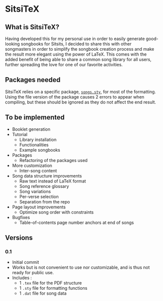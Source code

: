 # SitsiTeX
## What is SitsiTeX?
Having developed this for my personal use in order to easily generate good-looking songbooks for Sitsits, I decided to share this with other songmasters in order to simplify the songbook creation process and make the result more elegant using the power of LaTeX. This comes with the added benefit of being able to share a common song library for all users, further spreading the love for one of our favorite activities.
## Packages needed
SitsiTeX relies on a specific package, [`songs.sty`](http://songs.sourceforge.net/), for most of the formatting. Using the file version of the package causes 2 errors to appear when compiling, but these should be ignored as they do not affect the end result.
## To be implemented
- Booklet generation
- Tutorial
  - Library installation
  - Functionalities
  - Example songbooks
- Packages
  - Refactoring of the packages used
- More customization
  - Inter-song content
- Song data structure improvements
  - Raw text instead of LaTeX format
  - Song reference glossary
  - Song variations
  - Per-verse selection
  - Separation from the repo
- Page layout improvements
  - Optimize song order with constraints
- Bugfixes
  - Table-of-contents page number anchors at end of songs
## Versions
### 0.1
- Initial commit
- Works but is not convenient to use nor customizable, and is thus not ready for public use. 
- Includes :
  - 1 `.tex` file for the PDF structure
  - 1 `.sty` file for formatting functions
  - 1 `.dat` file for song data
